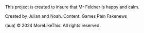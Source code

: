 This project is created to insure that Mr Feldner is happy and calm.

Created by Julian and Noah.
Content:
        Games
        Pain
        Fakenews

(aua)
                        © 2024 MoreLikeThis. All rights reserved.